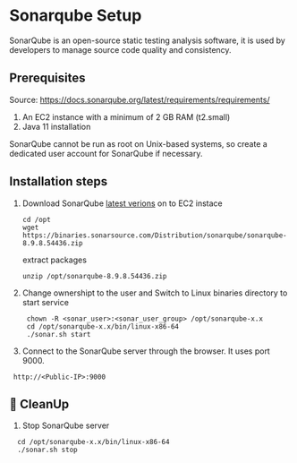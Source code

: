 # Sonarqube Setup

SonarQube is an open-source static testing analysis software, it is used by developers to manage source code quality and consistency.

## Prerequisites

Source: https://docs.sonarqube.org/latest/requirements/requirements/
1. An EC2 instance with a minimum of 2 GB RAM (t2.small)  
2. Java 11 installation 

SonarQube cannot be run as root on Unix-based systems, so create a dedicated user account for SonarQube if necessary.

## Installation steps

1. Download SonarQube [latest verions](https://www.sonarqube.org/downloads/) on to EC2 instace 
   
   ```
   cd /opt  
   wget  https://binaries.sonarsource.com/Distribution/sonarqube/sonarqube-8.9.8.54436.zip  
   ```
   
   extract packages
   ``` 
   unzip /opt/sonarqube-8.9.8.54436.zip 
   ```
   
2. Change ownershipt to the user and Switch to Linux binaries directory to start service

   ```
    chown -R <sonar_user>:<sonar_user_group> /opt/sonarqube-x.x  
    cd /opt/sonarqube-x.x/bin/linux-x86-64   
    ./sonar.sh start
   ```
   
   
3. Connect to the SonarQube server through the browser. It uses port 9000. 

  ```
   http://<Public-IP>:9000
   ```
   
 ## 🧹 CleanUp  
   1. Stop SonarQube server
 
 ``` 
   cd /opt/sonarqube-x.x/bin/linux-x86-64 
   ./sonar.sh stop
   ```
   

